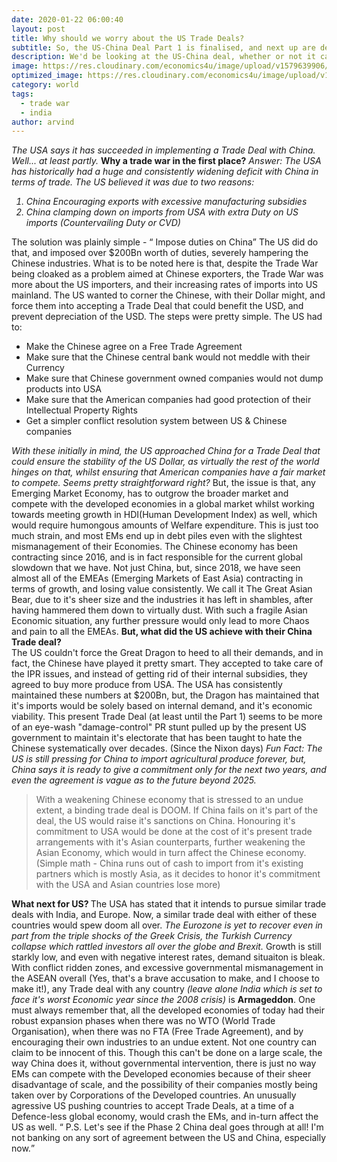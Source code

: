 ```yaml
---
date: 2020-01-22 06:00:40
layout: post
title: Why should we worry about the US Trade Deals?
subtitle: So, the US-China Deal Part 1 is finalised, and next up are deals with Europe and India. Should we be worried?
description: We'd be looking at the US-China deal, whether or not it can work in the long run, and also explain why such Trade-Deals can hamper the EMEA
image: https://res.cloudinary.com/economics4u/image/upload/v1579639906/chuttersnap-aku7Zlj_x_o-unsplash_ucjmt4.jpg
optimized_image: https://res.cloudinary.com/economics4u/image/upload/v1579639906/chuttersnap-aku7Zlj_x_o-unsplash_ucjmt4.jpg
category: world
tags:
  - trade war
  - india
author: arvind
---
```


<em> The USA says it has succeeded in implementing a Trade Deal with China.
Well... at least partly. </em>
<strong>Why a trade war in the first place?</strong>
<em> Answer: The USA has historically had a huge and consistently widening deficit with China in terms of trade. The US believed it was due to two reasons:
<ol><li>China Encouraging exports with excessive manufacturing subsidies </li>
<li> China clamping down on imports from USA with extra Duty on US imports (Countervailing Duty or CVD)</li></ol></em>
The solution was plainly simple - <q> Impose duties on China</q>
The US did do that, and imposed over $200Bn worth of duties, severely hampering the Chinese industries. What is to be noted here is that, despite the Trade War being cloaked as a problem aimed at Chinese exporters, the Trade War was more about the US importers, and their increasing rates of imports into US mainland.
The US wanted to corner the Chinese, with their Dollar might, and force them into accepting a Trade Deal that could benefit the USD, and prevent depreciation of the USD.
The steps were pretty simple. The US had to:
<ul><li> Make the Chinese agree on a Free Trade Agreement</li>
<li> Make sure that the Chinese central bank would not meddle with their Currency</li>
<li> Make sure that Chinese government owned companies would not dump products into USA</li>
<li> Make sure that the American companies had good protection of their Intellectual Property Rights</li>
<li> Get a simpler conflict resolution system between US & Chinese companies</li></ul>

<em>With these initially in mind, the US approached China for a Trade Deal that could ensure the stability of the US Dollar, as virtually the rest of the world hinges on that, whilst ensuring that American companies have a fair market to compete. Seems pretty straightforward right?</em>
But, the issue is that, any Emerging Market Economy, has to outgrow the broader market and compete with the developed economies in a global market whilst working towards meeting growth in HDI(Human Development Index) as well, which would require humongous amounts of Welfare expenditure. This is just too much strain, and most EMs end up in debt piles even with the slightest mismanagement of their Economies.
The Chinese economy has been contracting since 2016, and is in fact responsible for the current global slowdown that we have. Not just China, but, since 2018, we have seen almost all of the EMEAs (Emerging Markets of East Asia) contracting in terms of growth, and losing value consistently. We call it The Great Asian Bear, due to it's sheer size and the industries it has left in shambles, after having hammered them down to virtually dust.
With such a fragile Asian Economic situation, any further pressure would only lead to more Chaos and pain to all the EMEAs.
<strong>But, what did the US achieve with their China Trade deal?</strong><br>
The US couldn't force the Great Dragon to heed to all their demands, and in fact, the Chinese have played it pretty smart. They accepted to take care of the IPR issues, and instead of getting rid of their internal subsidies, they agreed to buy more produce from USA. The USA has consistently maintained these numbers at $200Bn, but, the Dragon has maintained that it's imports would be solely based on internal demand, and it's economic viability.
This present Trade Deal (at least until the Part 1) seems to be more of an eye-wash "damage-control" PR stunt pulled up by the present US government to maintain it's electorate that has been taught to hate the Chinese systematically over decades. (Since the Nixon days)
<em>Fun Fact: The US is still pressing for China to import agricultural produce forever, but, China says it is ready to give a commitment only for the next two years, and even the agreement is vague as to the future beyond 2025.</em>
<blockquote>With a weakening Chinese economy that is stressed to an undue extent, a binding trade deal is DOOM. If China fails on it's part of the deal, the US would raise it's sanctions on China. Honouring it's commitment to USA would be done at the cost of it's present trade arrangements with it's Asian counterparts, further weakening the Asian Economy, which would in turn affect the Chinese economy.(Simple math - China runs out of cash to import from it's existing partners which is mostly Asia, as it decides to honor it's commitment with the USA and Asian countries lose more)</blockquote>
<strong> What next for US? </strong>
The USA has stated that it intends to pursue similar trade deals with India, and Europe. Now, a similar trade deal with either of these countries would spew doom all over. <em>The Eurozone is yet to recover even in part from the triple shocks of the Greek Crisis, the Turkish Currency collapse which rattled investors all over the globe and Brexit.</em>
Growth is still starkly low, and even with negative interest rates, demand situaiton is bleak. With conflict ridden zones, and excessive governmental mismanagement in the ASEAN overall (Yes, that's a brave accusation to make, and I choose to make it!), any Trade deal with any country <em>(leave alone India which is set to face it's worst Economic year since the 2008 crisis)</em> is <b>Armageddon</b>.
One must always remember that, all the developed economies of today had their robust expansion phases when there was no WTO (World Trade Organisation), when there was no FTA (Free Trade Agreement), and by encouraging their own industries to an undue extent. Not one country can claim to be innocent of this. Though this can't be done on a large scale, the way China does it, without governmental intervention, there is just no way EMs can compete with the Developed economies because of their sheer disadvantage of scale, and the possibility of their companies mostly being taken over by Corporations of the Developed countries.
An unusually agressive US pushing countries to accept Trade Deals, at a time of a Defence-less global economy, would crash the EMs, and in-turn affect the US as well.
<q> P.S. Let's see if the Phase 2 China deal goes through at all! I'm not banking on any sort of agreement between the US and China, especially now.</q>
